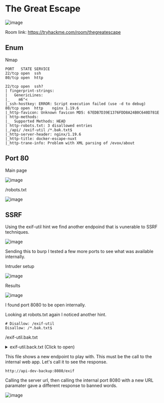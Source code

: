 # The Great Escape

![image](https://user-images.githubusercontent.com/5285547/129349152-690fda9a-3458-4f63-9303-f278336f727d.png)

Room link: https://tryhackme.com/room/thegreatescape

## Enum

Nmap 

```
PORT   STATE SERVICE
22/tcp open  ssh
80/tcp open  http

22/tcp open  ssh?
| fingerprint-strings: 
|   GenericLines: 
|_    m6"<
|_ssh-hostkey: ERROR: Script execution failed (use -d to debug)
80/tcp open  http    nginx 1.19.6
|_http-favicon: Unknown favicon MD5: 67EDB7D39E1376FDD8A24B0C640D781E
| http-methods: 
|_  Supported Methods: HEAD
| http-robots.txt: 3 disallowed entries 
|_/api/ /exif-util /*.bak.txt$
|_http-server-header: nginx/1.19.6
|_http-title: docker-escape-nuxt
|_http-trane-info: Problem with XML parsing of /evox/about
```

## Port 80 

Main page

![image](https://user-images.githubusercontent.com/5285547/129352075-939b44a6-fd05-417c-aa06-fb216545fc94.png)

/robots.txt

![image](https://user-images.githubusercontent.com/5285547/129353839-6e377d1b-43c3-487b-95a4-60f78c934ea4.png)

## SSRF

Using the exif-util hint we find another endpoind that is vunerable to SSRF techniques. 

![image](https://user-images.githubusercontent.com/5285547/129355760-44444459-1ed5-4a09-8025-b6327e4e298c.png)

Sending this to burp I tested a few more ports to see what was available internally. 

Intruder setup

![image](https://user-images.githubusercontent.com/5285547/129356016-5a1f90a0-99e3-4f2b-ad25-24a59d1a073a.png)

Results

![image](https://user-images.githubusercontent.com/5285547/129356049-b9984911-5acb-4bb3-ac52-7b9d8aa85e28.png)

I found port 8080 to be open internally. 

Looking at robots.txt again I noticed another hint.

```
# Disallow: /exif-util
Disallow: /*.bak.txt$
```
/exif-util.bak.txt

<details>
  <summary>exif-util.back.txt (Click to open)</summary>
  
  ```html
  <template>
  <section>
    <div class="container">
      <h1 class="title">Exif Utils</h1>
      <section>
        <form @submit.prevent="submitUrl" name="submitUrl">
          <b-field grouped label="Enter a URL to an image">
            <b-input
              placeholder="http://..."
              expanded
              v-model="url"
            ></b-input>
            <b-button native-type="submit" type="is-dark">
              Submit
            </b-button>
          </b-field>
        </form>
      </section>
      <section v-if="hasResponse">
        <pre>
          {{ response }}
        </pre>
      </section>
    </div>
  </section>
</template>

<script>
export default {
  name: 'Exif Util',
  auth: false,
  data() {
    return {
      hasResponse: false,
      response: '',
      url: '',
    }
  },
  methods: {
    async submitUrl() {
      this.hasResponse = false
      console.log('Submitted URL')
      try {
        const response = await this.$axios.$get('http://api-dev-backup:8080/exif', {
          params: {
            url: this.url,
          },
        })
        this.hasResponse = true
        this.response = response
      } catch (err) {
        console.log(err)
        this.$buefy.notification.open({
          duration: 4000,
          message: 'Something bad happened, please verify that the URL is valid',
          type: 'is-danger',
          position: 'is-top',
          hasIcon: true,
        })
      }
    },
  },
}
</script>

  ```
  
  </details>

This file shows a new endpoint to play with. This must be the call to the internal web app. 
Let's call it to see the response. 

```
http://api-dev-backup:8080/exif
```

Calling the server url, then calling the internal port 8080 with a new URL paramater gave a different response to banned words. 

![image](https://user-images.githubusercontent.com/5285547/129357665-816ce4b1-a7d1-4643-b421-e7b0f8e34579.png)




